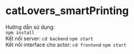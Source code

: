 # catLovers_smartPrinting  
Hướng dẫn sử dụng:  
`npm install`  
Kết nối server: `cd backend` `npm start`  
Kết nối interface cho actor: `cd frontend` `npm start`  
